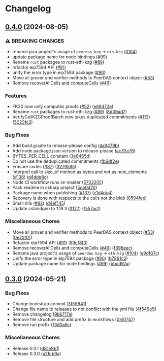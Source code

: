# Changelog

## [0.4.0](https://github.com/crate-crypto/rust-eth-kzg/compare/v0.3.0...v0.4.0) (2024-08-05)


### ⚠ BREAKING CHANGES

* rename java project's usage of `peerdas-kzg` -> `eth-kzg` ([#104](https://github.com/crate-crypto/rust-eth-kzg/issues/104))
* update package name for node bindings ([#99](https://github.com/crate-crypto/rust-eth-kzg/issues/99))
* Rename `rust` packages to rust-eth-kzg ([#89](https://github.com/crate-crypto/rust-eth-kzg/issues/89))
* refactor eip7594 API ([#91](https://github.com/crate-crypto/rust-eth-kzg/issues/91))
* unify the error type in eip7594 package ([#90](https://github.com/crate-crypto/rust-eth-kzg/issues/90))
* Move all prover and verifier methods to PeerDAS context object ([#53](https://github.com/crate-crypto/rust-eth-kzg/issues/53))
* Remove recoverAllCells and computeCells ([#46](https://github.com/crate-crypto/rust-eth-kzg/issues/46))

### Features

* FK20 now only computes proofs ([#52](https://github.com/crate-crypto/rust-eth-kzg/issues/52)) ([e66472e](https://github.com/crate-crypto/rust-eth-kzg/commit/e66472ebe585b9fc19b3df041ceface3d433fb87))
* Rename `rust` packages to rust-eth-kzg ([#89](https://github.com/crate-crypto/rust-eth-kzg/issues/89)) ([8d09ad7](https://github.com/crate-crypto/rust-eth-kzg/commit/8d09ad73147fb12300bb53a1d69e9538d58ba5cd))
* VerifyCellKZGProofBatch now takes duplicated commitments ([#113](https://github.com/crate-crypto/rust-eth-kzg/issues/113)) ([5023fc2](https://github.com/crate-crypto/rust-eth-kzg/commit/5023fc2afdc252a573bf49d42307c8afac898833))


### Bug Fixes

* Add build.gradle to release-please config ([da9479b](https://github.com/crate-crypto/rust-eth-kzg/commit/da9479bd483980de56add7304b843d88273bc3e6))
* Add node package.json version to release-please ([ac33e76](https://github.com/crate-crypto/rust-eth-kzg/commit/ac33e76657d26c48e359a6516b4b3f6767099f92))
* BYTES_PER_CELL constant ([3e8455d](https://github.com/crate-crypto/rust-eth-kzg/commit/3e8455d7046309e474f85a69d3b78e41dec89c7b))
* Do not use the deduplicated commitments ([fb6df2e](https://github.com/crate-crypto/rust-eth-kzg/commit/fb6df2eefc29a3f1041aaaa3205c01de1218c02f))
* Erasure codes ([#87](https://github.com/crate-crypto/rust-eth-kzg/issues/87)) ([3279585](https://github.com/crate-crypto/rust-eth-kzg/commit/3279585c49df36c645649c156319113f5b933e0a))
* Interpret call to size_of method as bytes and not as num_elements ([#136](https://github.com/crate-crypto/rust-eth-kzg/issues/136)) ([d4dde8c](https://github.com/crate-crypto/rust-eth-kzg/commit/d4dde8c2a9d9718c3f9285a093968a83c7593f28))
* Node CI workflow runs on master ([5702205](https://github.com/crate-crypto/rust-eth-kzg/commit/5702205bc0a1a709483dd6abacc356ccc7dcdf94))
* Pack readme in csharp project ([5ce0470](https://github.com/crate-crypto/rust-eth-kzg/commit/5ce0470b002dbec37d8f3205f56f4a7aed40da55))
* Package name when publishing ([#137](https://github.com/crate-crypto/rust-eth-kzg/issues/137)) ([c1d4dc4](https://github.com/crate-crypto/rust-eth-kzg/commit/c1d4dc4c1503cb19e4eb6d2b2370a6925dca88ed))
* Recovery is done with respects to the cells not the blob ([0594fee](https://github.com/crate-crypto/rust-eth-kzg/commit/0594feee102aade0d9e224e199a6fc9c620fddb8))
* Small nits ([#82](https://github.com/crate-crypto/rust-eth-kzg/issues/82)) ([d4ef145](https://github.com/crate-crypto/rust-eth-kzg/commit/d4ef145c5cd57b5fa54bb0871493ab8dc18cb038))
* Update csbindgen to 1.19.3 ([#127](https://github.com/crate-crypto/rust-eth-kzg/issues/127)) ([f557acf](https://github.com/crate-crypto/rust-eth-kzg/commit/f557acf3a58f9d2a2a47f1ace8efb8192aec5d52))


### Miscellaneous Chores

* Move all prover and verifier methods to PeerDAS context object ([#53](https://github.com/crate-crypto/rust-eth-kzg/issues/53)) ([0e70f01](https://github.com/crate-crypto/rust-eth-kzg/commit/0e70f0186c30d950319caa043d4f038eb1f5929f))
* Refactor eip7594 API ([#91](https://github.com/crate-crypto/rust-eth-kzg/issues/91)) ([59cf8f3](https://github.com/crate-crypto/rust-eth-kzg/commit/59cf8f3377764b19c66d4b7aefee7e637561b17f))
* Remove recoverAllCells and computeCells ([#46](https://github.com/crate-crypto/rust-eth-kzg/issues/46)) ([f398eec](https://github.com/crate-crypto/rust-eth-kzg/commit/f398eec7f8c1743fa4a967ad6091e70094954d1c))
* Rename java project's usage of `peerdas-kzg` -&gt; `eth-kzg` ([#104](https://github.com/crate-crypto/rust-eth-kzg/issues/104)) ([e9df67c](https://github.com/crate-crypto/rust-eth-kzg/commit/e9df67cf6c7bbb78d94792eb29fc294bf26c71f0))
* Unify the error type in eip7594 package ([#90](https://github.com/crate-crypto/rust-eth-kzg/issues/90)) ([b7891c2](https://github.com/crate-crypto/rust-eth-kzg/commit/b7891c29ab032ba586e4cd8716b36dd248a2ac47))
* Update package name for node bindings ([#99](https://github.com/crate-crypto/rust-eth-kzg/issues/99)) ([bbcd97a](https://github.com/crate-crypto/rust-eth-kzg/commit/bbcd97a03b3657a93495ebc6e74beb2228716cf2))

## [0.3.0](https://github.com/crate-crypto/peerdas-kzg/compare/v0.2.6...v0.3.0) (2024-05-21)


### Bug Fixes

* Change bootstrap commit ([3f59841](https://github.com/crate-crypto/peerdas-kzg/commit/3f598415a8d27cc73fa3d12c9d15b2e1a1afdd25))
* Change file name to releases to not conflict with the yml file ([4f549e9](https://github.com/crate-crypto/peerdas-kzg/commit/4f549e94c27d58c1c28f47aeef1ab3e1e54f81e8))
* Remove changelog ([9bb717a](https://github.com/crate-crypto/peerdas-kzg/commit/9bb717ae4b05227544b968c92b1092fee63dd72b))
* Remove file structure and add prefix to workflows ([0e5f747](https://github.com/crate-crypto/peerdas-kzg/commit/0e5f747f8b4137dd7b47c2525ee6eb97bebdb23c))
* Remove run prefix ([13d0a6c](https://github.com/crate-crypto/peerdas-kzg/commit/13d0a6c9d412f3848a4d6fdd843b1030eed82f78))


### Miscellaneous Chores

* Release 0.0.1 ([d81e9b1](https://github.com/crate-crypto/peerdas-kzg/commit/d81e9b1e8dcdc7a9f1909db9ee48ed212ee65229))
* Release 0.3.0 ([a2fcb9a](https://github.com/crate-crypto/peerdas-kzg/commit/a2fcb9afd65dc81b90c50a4062bc2023a53e6b56))
